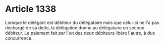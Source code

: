 # Article 1338

Lorsque le délégant est débiteur du délégataire mais que celui-ci ne l'a pas déchargé de sa dette, la délégation donne au délégataire un second débiteur.  Le paiement fait par l'un des deux débiteurs libère l'autre, à due concurrence.
